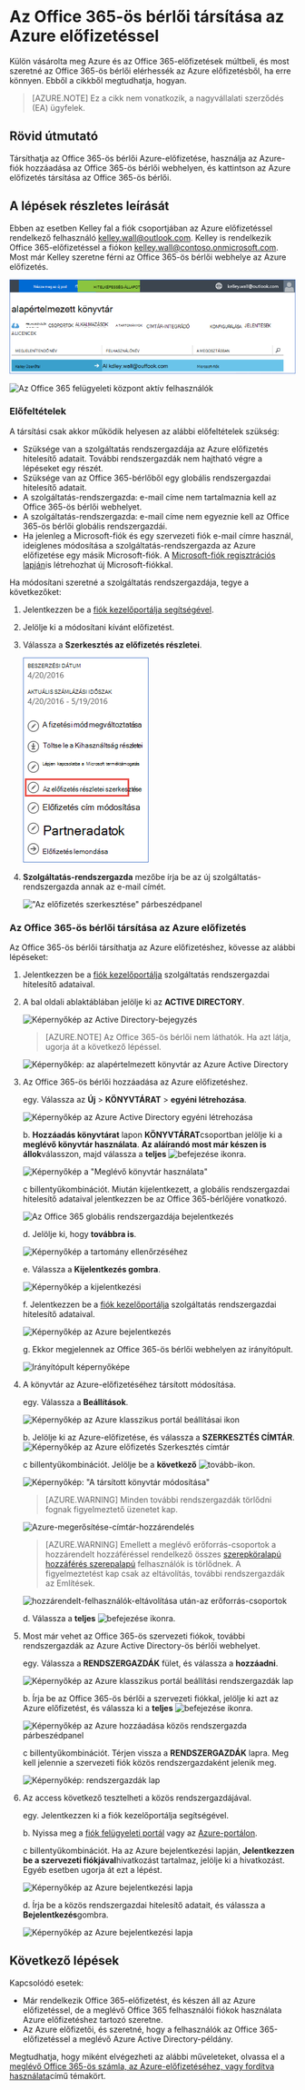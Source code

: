 <properties
    pageTitle="Az Office 365-ös bérlői használata Azure szóló előfizetéssel |} Microsoft Azure"
    description="Megtudhatja, hogy miként hozzáadása az Office 365-ben címtár (bérlő esetében), hogy a társítás Azure-előfizetésbe."
    services=""
    documentationCenter=""
    authors="JiangChen79"
    manager="mbaldwin"
    editor=""
    tags="billing,top-support-issue"/>

<tags
    ms.service="billing"
    ms.workload="na"
    ms.tgt_pltfrm="ibiza"
    ms.devlang="na"
    ms.topic="article"
    ms.date="09/16/2016"
    ms.author="cjiang"/>

# <a name="associate-an-office-365-tenant-with-an-azure-subscription"></a>Az Office 365-ös bérlői társítása az Azure előfizetéssel
Külön vásárolta meg Azure és az Office 365-előfizetések múltbeli, és most szeretné az Office 365-ös bérlői elérhessék az Azure előfizetésből, ha erre könnyen. Ebből a cikkből megtudhatja, hogyan.

> [AZURE.NOTE] Ez a cikk nem vonatkozik, a nagyvállalati szerződés (EA) ügyfelek.

## <a name="quick-guidance"></a>Rövid útmutató
Társíthatja az Office 365-ös bérlői Azure-előfizetése, használja az Azure-fiók hozzáadása az Office 365-ös bérlői webhelyen, és kattintson az Azure előfizetés társítása az Office 365-ös bérlői.

## <a name="detailed-steps"></a>A lépések részletes leírását
Ebben az esetben Kelley fal a fiók csoportjában az Azure előfizetéssel rendelkező felhasználó kelley.wall@outlook.com. Kelley is rendelkezik Office 365-előfizetéssel a fiókon kelley.wall@contoso.onmicrosoft.com. Most már Kelley szeretne férni az Office 365-ös bérlői webhelye az Azure előfizetés.

![Képernyőkép az Azure Active Directory állapota](./media/billing-add-office-365-tenant-to-azure-subscription/s31_msa-aad-status.png)

![Az Office 365 felügyeleti központ aktív felhasználók](./media/billing-add-office-365-tenant-to-azure-subscription/s32_office-365-user.png)

### <a name="prerequisites"></a>Előfeltételek
A társítási csak akkor működik helyesen az alábbi előfeltételek szükség:

- Szüksége van a szolgáltatás rendszergazdája az Azure előfizetés hitelesítő adatait. További rendszergazdák nem hajtható végre a lépéseket egy részét.
- Szüksége van az Office 365-bérlőből egy globális rendszergazdai hitelesítő adatait.
- A szolgáltatás-rendszergazda: e-mail címe nem tartalmaznia kell az Office 365-ös bérlői webhelyet.
- A szolgáltatás-rendszergazda: e-mail címe nem egyeznie kell az Office 365-ös bérlői globális rendszergazdái.
- Ha jelenleg a Microsoft-fiók és egy szervezeti fiók e-mail címre használ, ideiglenes módosítása a szolgáltatás-rendszergazda az Azure előfizetése egy másik Microsoft-fiók. A [Microsoft-fiók regisztrációs lapján](https://signup.live.com/)is létrehozhat új Microsoft-fiókkal.


Ha módosítani szeretné a szolgáltatás rendszergazdája, tegye a következőket:

1. Jelentkezzen be a [fiók kezelőportálja segítségével](https://account.windowsazure.com/subscriptions).
2. Jelölje ki a módosítani kívánt előfizetést.
3. Válassza a **Szerkesztés az előfizetés részletei**.

    ![Képernyőkép az Azure előfizetés adatainak, a "Szerkesztés az előfizetés részletei" kiemelve](./media/billing-add-office-365-tenant-to-azure-subscription/s33_azure-edit-subscription-details.png)

4. **Szolgáltatás-rendszergazda** mezőbe írja be az új szolgáltatás-rendszergazda annak az e-mail címét.

    !["Az előfizetés szerkesztése" párbeszédpanel](./media/billing-add-office-365-tenant-to-azure-subscription/s34_change-subscription-service-admin.png)

### <a name="associate-the-office-365-tenant-with-the-azure-subscription"></a>Az Office 365-ös bérlői társítása az Azure előfizetés
Az Office 365-ös bérlői társíthatja az Azure előfizetéshez, kövesse az alábbi lépéseket:

1.  Jelentkezzen be a [fiók kezelőportálja](https://account.windowsazure.com/subscriptions) szolgáltatás rendszergazdai hitelesítő adataival.
2.  A bal oldali ablaktáblában jelölje ki az **ACTIVE DIRECTORY**.

    ![Képernyőkép az Active Directory-bejegyzés](./media/billing-add-office-365-tenant-to-azure-subscription/s35-classic-portal-active-directory-entry.png)

    > [AZURE.NOTE] Az Office 365-ös bérlői nem láthatók. Ha azt látja, ugorja át a következő lépéssel.

    ![Képernyőkép: az alapértelmezett könyvtár az Azure Active Directory](./media/billing-add-office-365-tenant-to-azure-subscription/s36-aad-tenant-default.png)

3. Az Office 365-ös bérlői hozzáadása az Azure előfizetéshez.

    egy. Válassza az **Új** > **KÖNYVTÁRAT** > **egyéni létrehozása**.

    ![Képernyőkép az Azure Active Directory egyéni létrehozása](./media/billing-add-office-365-tenant-to-azure-subscription/s37-aad-custom-create.png)

    b. **Hozzáadás könyvtárat** lapon **KÖNYVTÁRAT**csoportban jelölje ki a **meglévő könyvtár használata**. **Az aláírandó most már készen is állok**válasszon, majd válassza a **teljes** ![befejezése ikonra](./media/billing-add-office-365-tenant-to-azure-subscription/s38_complete-icon.png).

    ![Képernyőkép a "Meglévő könyvtár használata"](./media/billing-add-office-365-tenant-to-azure-subscription/s39_add-directory-use-existing.png)

    c billentyűkombinációt. Miután kijelentkezett, a globális rendszergazdai hitelesítő adataival jelentkezzen be az Office 365-bérlőjére vonatkozó.

    ![Az Office 365 globális rendszergazdája bejelentkezés](./media/billing-add-office-365-tenant-to-azure-subscription/s310_sign-in-global-admin-office-365.png)

    d. Jelölje ki, hogy **továbbra is**.

    ![Képernyőkép a tartomány ellenőrzéséhez](./media/billing-add-office-365-tenant-to-azure-subscription/s311_use-contoso-directory-azure-verify.png)

    e. Válassza a **Kijelentkezés gombra**.

    ![Képernyőkép a kijelentkezési](./media/billing-add-office-365-tenant-to-azure-subscription/s312_use-contoso-directory-azure-confirm-and-sign-out.png)

    f. Jelentkezzen be a [fiók kezelőportálja](https://account.windowsazure.com/subscriptions) szolgáltatás rendszergazdai hitelesítő adataival.

    ![Képernyőkép az Azure bejelentkezés](./media/billing-add-office-365-tenant-to-azure-subscription/s313_azure-sign-in-service-admin.png)

    g. Ekkor megjelennek az Office 365-ös bérlői webhelyen az irányítópult.

    ![Irányítópult képernyőképe](./media/billing-add-office-365-tenant-to-azure-subscription/s314_office-365-tenant-appear-in-azure.png)

4. A könyvtár az Azure-előfizetéséhez társított módosítása.

    egy. Válassza a **Beállítások**.

    ![Képernyőkép az Azure klasszikus portál beállításai ikon](./media/billing-add-office-365-tenant-to-azure-subscription/s315_azure-classic-portal-settings-icon.png)

    b. Jelölje ki az Azure-előfizetése, és válassza a **SZERKESZTÉS CÍMTÁR**.
    ![Képernyőkép az Azure előfizetés Szerkesztés címtár](./media/billing-add-office-365-tenant-to-azure-subscription/s316_azure-subscription-edit-directory.png)

    c billentyűkombinációt. Jelölje be a **következő** ![tovább-ikon](./media/billing-add-office-365-tenant-to-azure-subscription/s317_next-icon.png).

    ![Képernyőkép: "A társított könyvtár módosítása"](./media/billing-add-office-365-tenant-to-azure-subscription/s318_azure-change-associated-directory.png)

    > [AZURE.WARNING] Minden további rendszergazdák törlődni fognak figyelmeztető üzenetet kap.

    ![Azure-megerősítése-címtár-hozzárendelés](./media/billing-add-office-365-tenant-to-azure-subscription/s322_azure-confirm-directory-mapping.png)

    >[AZURE.WARNING] Emellett a meglévő erőforrás-csoportok a hozzárendelt hozzáféréssel rendelkező összes [szerepköralapú hozzáférés szerepalapú](./active-directory/role-based-access-control-configure.md) felhasználók is törlődnek. A figyelmeztetést kap csak az eltávolítás, további rendszergazdák az Említések.

    ![hozzárendelt-felhasználók-eltávolítása után-az erőforrás-csoportok](./media/billing-add-office-365-tenant-to-azure-subscription/s325_assigned-users-removed-resource-groups.png)

    d. Válassza a **teljes** ![befejezése ikonra](./media/billing-add-office-365-tenant-to-azure-subscription/s38_complete-icon.png).

5. Most már vehet az Office 365-ös szervezeti fiókok, további rendszergazdák az Azure Active Directory-ös bérlői webhelyet.

    egy. Válassza a **RENDSZERGAZDÁK** fület, és válassza a **hozzáadni**.

    ![Képernyőkép az Azure klasszikus portál beállítási rendszergazdák lap](./media/billing-add-office-365-tenant-to-azure-subscription/s319_azure-classic-portal-settings-administrators.png)

    b. Írja be az Office 365-ös bérlői a szervezeti fiókkal, jelölje ki azt az Azure előfizetést, és válassza ki a **teljes** ![befejezése ikonra](./media/billing-add-office-365-tenant-to-azure-subscription/s38_complete-icon.png).

    ![Képernyőkép az Azure hozzáadása közös rendszergazda párbeszédpanel](./media/billing-add-office-365-tenant-to-azure-subscription/s320_azure-add-co-administrator.png)

    c billentyűkombinációt. Térjen vissza a **RENDSZERGAZDÁK** lapra. Meg kell jelennie a szervezeti fiók közös rendszergazdaként jelenik meg.

    ![Képernyőkép: rendszergazdák lap](./media/billing-add-office-365-tenant-to-azure-subscription/s321_azure-co-administrator-added.png)

6. Az access következő tesztelheti a közös rendszergazdájával.

    egy. Jelentkezzen ki a fiók kezelőportálja segítségével.

    b. Nyissa meg a [fiók felügyeleti portál](https://account.windowsazure.com/subscriptions) vagy az [Azure-portálon](https://portal.azure.com/).

    c billentyűkombinációt. Ha az Azure bejelentkezési lapján, **Jelentkezzen be a szervezeti fiókjával**hivatkozást tartalmaz, jelölje ki a hivatkozást. Egyéb esetben ugorja át ezt a lépést.

    ![Képernyőkép az Azure bejelentkezési lapja](./media/billing-add-office-365-tenant-to-azure-subscription/3-sign-in-to-azure.png)

    d. Írja be a közös rendszergazdai hitelesítő adatait, és válassza a **Bejelentkezés**gombra.

    ![Képernyőkép az Azure bejelentkezési lapja](./media/billing-add-office-365-tenant-to-azure-subscription/s324_azure-sign-in-with-co-admin.png)

## <a name="next-steps"></a>Következő lépések
Kapcsolódó esetek:

- Már rendelkezik Office 365-előfizetést, és készen áll az Azure előfizetéssel, de a meglévő Office 365 felhasználói fiókok használata Azure előfizetéshez tartozó szeretne.
- Az Azure előfizetői, és szeretné, hogy a felhasználók az Office 365-előfizetéssel a meglévő Azure Active Directory-példány.

Megtudhatja, hogy miként elvégezheti az alábbi műveleteket, olvassa el a [meglévő Office 365-ös számla, az Azure-előfizetéséhez, vagy fordítva használata](billing-use-existing-office-365-account-azure-subscription.md)című témakört.
